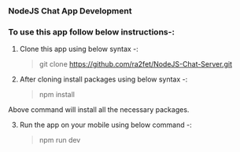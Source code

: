 ### NodeJS Chat App Development


### To use this app follow below instructions-:

1. Clone this app using below syntax -:

   > git clone https://github.com/ra2fet/NodeJS-Chat-Server.git

2. After cloning install packages using below syntax -:
   > npm install

Above command will install all the necessary packages.

3. Run the app on your mobile using below command -:
   > npm run dev
